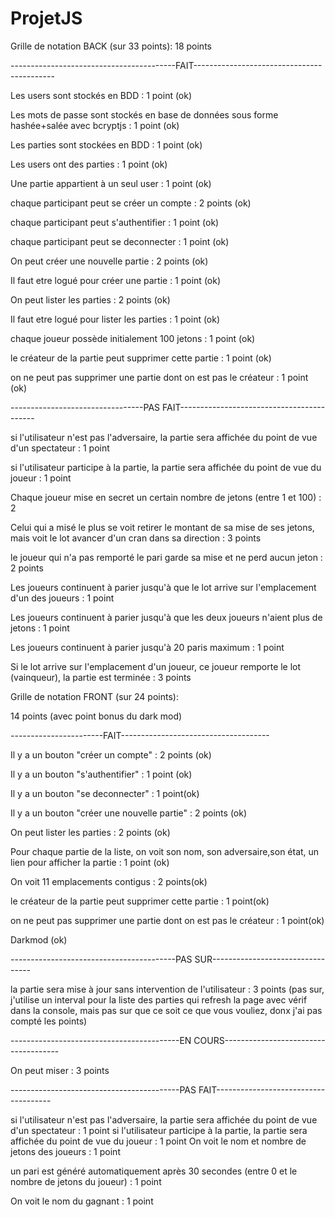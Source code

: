 # ProjetJS
Grille de notation BACK (sur 33 points):
18 points

-----------------------------------------FAIT-------------------------------------------

Les users sont stockés en BDD : 1 point (ok)

Les mots de passe sont stockés en base de données sous forme hashée+salée avec bcryptjs : 1 point (ok)

Les parties sont stockées en BDD : 1 point (ok)

Les users ont des parties : 1 point (ok)

Une partie appartient à un seul user : 1 point (ok)

chaque participant peut se créer un compte : 2 points (ok)

chaque participant peut s'authentifier : 1 point (ok)

chaque participant peut se deconnecter : 1 point (ok)

On peut créer une nouvelle partie : 2 points (ok)

Il faut etre logué pour créer une partie : 1 point (ok)

On peut lister les parties : 2 points (ok)

Il faut etre logué pour lister les parties : 1 point (ok)

chaque joueur possède initialement 100 jetons : 1 point (ok)

le créateur de la partie peut supprimer cette partie : 1 point (ok)

on ne peut pas supprimer une partie dont on est pas le créateur : 1 point (ok)


---------------------------------PAS FAIT------------------------------------------

si l'utilisateur n'est pas l'adversaire, la partie sera affichée du point de vue d'un spectateur : 1 point

si l'utilisateur participe à la partie, la partie sera affichée du point de vue du joueur : 1 point

Chaque joueur mise en secret un certain nombre de jetons (entre 1 et 100) : 2 

Celui qui a misé le plus se voit retirer le montant de sa mise de ses jetons, mais voit le lot avancer d'un cran dans sa direction : 3 points

le joueur qui n'a pas remporté le pari garde sa mise et ne perd aucun jeton : 2 points

Les joueurs continuent à parier jusqu'à que le lot arrive sur l'emplacement d'un des joueurs : 1 point

Les joueurs continuent à parier jusqu'à que les deux joueurs n'aient plus de jetons : 1 point

Les joueurs continuent à parier jusqu'à 20 paris maximum : 1 point

Si le lot arrive sur l'emplacement d'un joueur, ce joueur remporte le lot (vainqueur), la partie est terminée : 3 points



Grille de notation FRONT (sur 24 points):

14 points (avec point bonus du dark mod)

-----------------------FAIT-------------------------------------

Il y a un bouton "créer un compte" : 2 points (ok)

Il y a un bouton "s'authentifier" : 1 point (ok)

Il y a un bouton "se deconnecter" : 1 point(ok)

Il y a un bouton "créer une nouvelle partie" : 2 points (ok)

On peut lister les parties : 2 points (ok)

Pour chaque partie de la liste, on voit son nom, son adversaire,son état, un lien pour afficher la partie : 1 point (ok)

On voit 11 emplacements contigus : 2 points(ok)

le créateur de la partie peut supprimer cette partie : 1 point(ok)

on ne peut pas supprimer une partie dont on est pas le créateur : 1 point(ok)

Darkmod (ok) 

-----------------------------------------PAS SUR---------------------------------

la partie sera mise à jour sans intervention de l'utilisateur : 3 points (pas sur, j'utilise un interval pour la liste des parties qui refresh la page avec vérif dans la console, mais pas sur que ce soit ce que vous vouliez, donx j'ai pas compté les points)

------------------------------------------EN COURS-------------------------------------

On peut miser : 3 points

------------------------------------------PAS FAIT-------------------------------------

si l'utilisateur n'est pas l'adversaire, la partie sera affichée du point de vue d'un spectateur : 1 point
si l'utilisateur participe à la partie, la partie sera affichée du point de vue du joueur : 1 point
On voit le nom et nombre de jetons des joueurs : 1 point

un pari est généré automatiquement après 30 secondes (entre 0 et le nombre de jetons du joueur) : 1 point

On voit le nom du gagnant : 1 point



